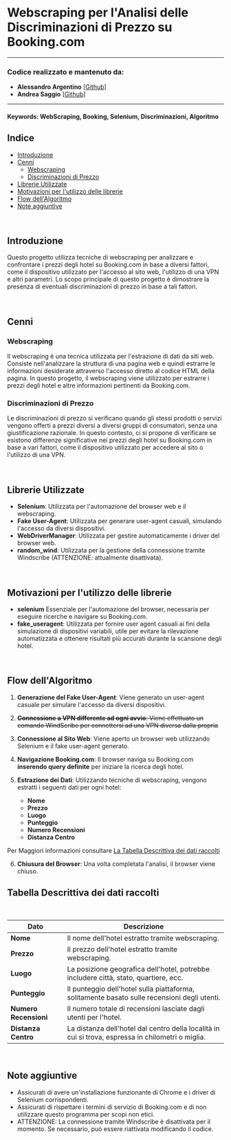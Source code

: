 # Webscraping per l'Analisi delle Discriminazioni di Prezzo su Booking.com

---

### **Codice realizzato e mantenuto da:**

- **Alessandro Argentino** [[Github](https://github.com/lemtiel93)]
- **Andrea Saggio** [[Github](https://github.com/Saghia)]

---

#### Keywords: WebScraping, Booking, Selenium, Discriminazioni, Algoritmo

## **Indice**

- [Introduzione](#introduzione)
- [Cenni](#cenni)
  - [Webscraping](#webscraping)
  - [Discriminazioni di Prezzo](#discriminazioni-di-prezzo)
- [Librerie Utilizzate](#librerie-utilizzate)
- [Motivazioni per l'utilizzo delle librerie](#motivazioni-per-lutilizzo-delle-librerie)
- [Flow dell'Algoritmo](#flow-dellalgoritmo)
- [Note aggiuntive](#note-aggiuntive)

<br>

## Introduzione

Questo progetto utilizza tecniche di webscraping per analizzare e confrontare i prezzi degli hotel su Booking.com in base a diversi fattori, come il dispositivo utilizzato per l'accesso al sito web, l'utilizzo di una VPN e altri parametri. Lo scopo principale di questo progetto è dimostrare la presenza di eventuali discriminazioni di prezzo in base a tali fattori.

<br>

## Cenni

### Webscraping

Il webscraping è una tecnica utilizzata per l'estrazione di dati da siti web. Consiste nell'analizzare la struttura di una pagina web e quindi estrarre le informazioni desiderate attraverso l'accesso diretto al codice HTML della pagina. In questo progetto, il webscraping viene utilizzato per estrarre i prezzi degli hotel e altre informazioni pertinenti da Booking.com.

### Discriminazioni di Prezzo

Le discriminazioni di prezzo si verificano quando gli stessi prodotti o servizi vengono offerti a prezzi diversi a diversi gruppi di consumatori, senza una giustificazione razionale. In questo contesto, ci si propone di verificare se esistono differenze significative nei prezzi degli hotel su Booking.com in base a vari fattori, come il dispositivo utilizzato per accedere al sito o l'utilizzo di una VPN.

<br>

## Librerie Utilizzate

- **Selenium**: Utilizzata per l'automazione del browser web e il webscraping.
- **Fake User-Agent**: Utilizzata per generare user-agent casuali, simulando l'accesso da diversi dispositivi.
- **WebDriverManager**: Utilizzata per gestire automaticamente i driver del browser web.
- **random_wind**: Utilizzata per la gestione della connessione tramite Windscribe (ATTENZIONE: attualmente disattivata).

<br>

## Motivazioni per l'utilizzo delle librerie

- **selenium** Essenziale per l'automazione del browser, necessaria per eseguire ricerche e navigare su Booking.com.
- **fake_useragent**: Utilizzata per fornire user agent casuali ai fini della simulazione di dispositivi variabili, utile per evitare la rilevazione automatizzata e ottenere risultati più accurati durante la scansione degli hotel.

<br>

## Flow dell'Algoritmo

1. **Generazione del Fake User-Agent**: Viene generato un user-agent casuale per simulare l'accesso da diversi dispositivi.
2. ~~**Connessione a VPN differente ad ogni avvio**: Viene effettuato un comando WindScribe per connettersi ad una VPN diversa dalla propria~~
3. **Connessione al Sito Web**: Viene aperto un browser web utilizzando Selenium e il fake user-agent generato.
4. **Navigazione Booking.com**: Il browser naviga su Booking.com **inserendo query definite** per iniziare la ricerca degli hotel.
5. **Estrazione dei Dati**: Utilizzando tecniche di webscraping, vengono estratti i seguenti dati per ogni hotel:

   - **Nome**
   - **Prezzo**
   - **Luogo**
   - **Punteggio**
   - **Numero Recensioni**
   - **Distanza Centro**

Per Maggiori informazioni consultare [La Tabella Descrittiva dei dati raccolti](#tabella-descrittiva-dei-dati-raccolti)

6. **Chiusura del Browser**: Una volta completata l'analisi, il browser viene chiuso.

## Tabella Descrittiva dei dati raccolti

<br>

| Dato                  | Descrizione                                                                                        |
| --------------------- | -------------------------------------------------------------------------------------------------- |
| **Nome**              | Il nome dell'hotel estratto tramite webscraping.                                                   |
| **Prezzo**            | Il prezzo dell'hotel estratto tramite webscraping.                                                 |
| **Luogo**             | La posizione geografica dell'hotel, potrebbe includere città, stato, quartiere, ecc.               |
| **Punteggio**         | Il punteggio dell'hotel sulla piattaforma, solitamente basato sulle recensioni degli utenti.       |
| **Numero Recensioni** | Il numero totale di recensioni lasciate dagli utenti per l'hotel.                                  |
| **Distanza Centro**   | La distanza dell'hotel dal centro della località in cui si trova, espressa in chilometri o miglia. |

<br>

## Note aggiuntive

- Assicurati di avere un'installazione funzionante di Chrome e i driver di Selenium corrispondenti.
- Assicurati di rispettare i termini di servizio di Booking.com e di non utilizzare questo programma per scopi non etici.
- ATTENZIONE: La connessione tramite Windscribe è disattivata per il momento. Se necessario, può essere riattivata modificando il codice.
